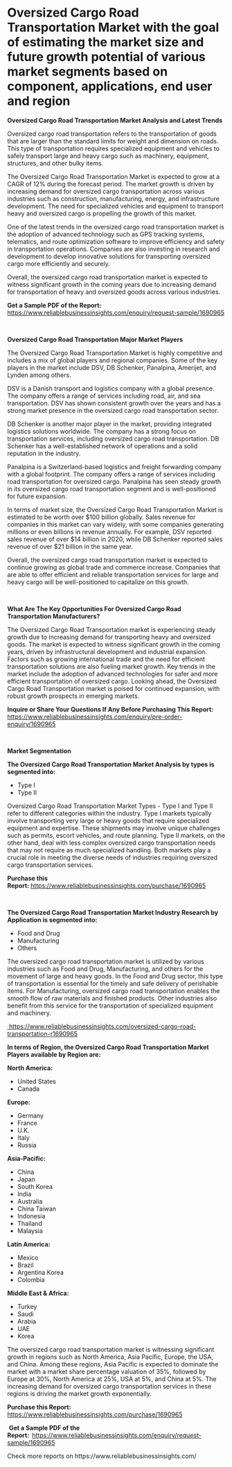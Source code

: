 <p><h1>Oversized Cargo Road Transportation Market with the goal of estimating the market size and future growth potential of various market segments based on component, applications, end user and region</h1></p><p><strong>Oversized Cargo Road Transportation Market Analysis and Latest Trends</strong></p>
<p><p>Oversized cargo road transportation refers to the transportation of goods that are larger than the standard limits for weight and dimension on roads. This type of transportation requires specialized equipment and vehicles to safely transport large and heavy cargo such as machinery, equipment, structures, and other bulky items.</p><p>The Oversized Cargo Road Transportation Market is expected to grow at a CAGR of 12% during the forecast period. The market growth is driven by increasing demand for oversized cargo transportation across various industries such as construction, manufacturing, energy, and infrastructure development. The need for specialized vehicles and equipment to transport heavy and oversized cargo is propelling the growth of this market.</p><p>One of the latest trends in the oversized cargo road transportation market is the adoption of advanced technology such as GPS tracking systems, telematics, and route optimization software to improve efficiency and safety in transportation operations. Companies are also investing in research and development to develop innovative solutions for transporting oversized cargo more efficiently and securely.</p><p>Overall, the oversized cargo road transportation market is expected to witness significant growth in the coming years due to increasing demand for transportation of heavy and oversized goods across various industries.</p></p>
<p><strong>Get a Sample PDF of the Report:&nbsp;</strong> <a href="https://www.reliablebusinessinsights.com/enquiry/request-sample/1690965">https://www.reliablebusinessinsights.com/enquiry/request-sample/1690965</a></p>
<p>&nbsp;</p>
<p><strong>Oversized Cargo Road Transportation Major Market Players</strong></p>
<p><p>The Oversized Cargo Road Transportation Market is highly competitive and includes a mix of global players and regional companies. Some of the key players in the market include DSV, DB Schenker, Panalpina, Amerijet, and Lynden among others.</p><p>DSV is a Danish transport and logistics company with a global presence. The company offers a range of services including road, air, and sea transportation. DSV has shown consistent growth over the years and has a strong market presence in the oversized cargo road transportation sector.</p><p>DB Schenker is another major player in the market, providing integrated logistics solutions worldwide. The company has a strong focus on transportation services, including oversized cargo road transportation. DB Schenker has a well-established network of operations and a solid reputation in the industry.</p><p>Panalpina is a Switzerland-based logistics and freight forwarding company with a global footprint. The company offers a range of services including road transportation for oversized cargo. Panalpina has seen steady growth in its oversized cargo road transportation segment and is well-positioned for future expansion.</p><p>In terms of market size, the Oversized Cargo Road Transportation Market is estimated to be worth over $100 billion globally. Sales revenue for companies in this market can vary widely, with some companies generating millions or even billions in revenue annually. For example, DSV reported sales revenue of over $14 billion in 2020, while DB Schenker reported sales revenue of over $21 billion in the same year.</p><p>Overall, the oversized cargo road transportation market is expected to continue growing as global trade and commerce increase. Companies that are able to offer efficient and reliable transportation services for large and heavy cargo will be well-positioned to capitalize on this growth.</p></p>
<p>&nbsp;</p>
<p><strong>What Are The Key Opportunities For Oversized Cargo Road Transportation Manufacturers?</strong></p>
<p><p>The Oversized Cargo Road Transportation market is experiencing steady growth due to increasing demand for transporting heavy and oversized goods. The market is expected to witness significant growth in the coming years, driven by infrastructural development and industrial expansion. Factors such as growing international trade and the need for efficient transportation solutions are also fueling market growth. Key trends in the market include the adoption of advanced technologies for safer and more efficient transportation of oversized cargo. Looking ahead, the Oversized Cargo Road Transportation market is poised for continued expansion, with robust growth prospects in emerging markets.</p></p>
<p><strong>Inquire or Share Your Questions If Any Before Purchasing This Report:</strong> <a href="https://www.reliablebusinessinsights.com/enquiry/pre-order-enquiry/1690965">https://www.reliablebusinessinsights.com/enquiry/pre-order-enquiry/1690965</a></p>
<p>&nbsp;</p>
<p><strong>Market Segmentation</strong></p>
<p><strong>The Oversized Cargo Road Transportation Market Analysis by types is segmented into:</strong></p>
<p><ul><li>Type I</li><li>Type II</li></ul></p>
<p><p>Oversized Cargo Road Transportation Market Types - Type I and Type II refer to different categories within the industry. Type I markets typically involve transporting very large or heavy goods that require specialized equipment and expertise. These shipments may involve unique challenges such as permits, escort vehicles, and route planning. Type II markets, on the other hand, deal with less complex oversized cargo transportation needs that may not require as much specialized handling. Both markets play a crucial role in meeting the diverse needs of industries requiring oversized cargo transportation services.</p></p>
<p><strong>Purchase this Report:&nbsp;</strong><a href="https://www.reliablebusinessinsights.com/purchase/1690965">https://www.reliablebusinessinsights.com/purchase/1690965</a></p>
<p>&nbsp;</p>
<p><strong>The Oversized Cargo Road Transportation Market Industry Research by Application is segmented into:</strong></p>
<p><ul><li>Food and Drug</li><li>Manufacturing</li><li>Others</li></ul></p>
<p><p>The oversized cargo road transportation market is utilized by various industries such as Food and Drug, Manufacturing, and others for the movement of large and heavy goods. In the Food and Drug sector, this type of transportation is essential for the timely and safe delivery of perishable items. For Manufacturing, oversized cargo road transportation enables the smooth flow of raw materials and finished products. Other industries also benefit from this service for the transportation of specialized equipment and machinery.</p></p>
<p><a href="https://www.reliablebusinessinsights.com/oversized-cargo-road-transportation-r1690965">&nbsp;https://www.reliablebusinessinsights.com/oversized-cargo-road-transportation-r1690965</a></p>
<p><strong>In terms of Region, the Oversized Cargo Road Transportation Market Players available by Region are:</strong></p>
<p>
    <p> <strong> North America: </strong>
        <ul>
            <li>United States</li>
            <li>Canada</li>
        </ul>
        </p> 
    <p> <strong> Europe: </strong>
        <ul>
            <li>Germany</li>
            <li>France</li>
            <li>U.K.</li>
            <li>Italy</li>
            <li>Russia</li>
        </ul>
        </p> 
    <p> <strong> Asia-Pacific: </strong>
        <ul>
            <li>China</li>
            <li>Japan</li>
            <li>South Korea</li>
            <li>India</li>
            <li>Australia</li>
            <li>China Taiwan</li>
            <li>Indonesia</li>
            <li>Thailand</li>
            <li>Malaysia</li>
        </ul>
        </p> 
    <p> <strong> Latin America: </strong>
        <ul>
            <li>Mexico</li>
            <li>Brazil</li>
            <li>Argentina Korea</li>
            <li>Colombia</li>
        </ul>
        </p> 
    <p> <strong> Middle East & Africa: </strong>
        <ul>
            <li>Turkey</li>
            <li>Saudi</li>
            <li>Arabia</li>
            <li>UAE</li>
            <li>Korea</li>
        </ul>
    </p>
    </p>
<p><p>The oversized cargo road transportation market is witnessing significant growth in regions such as North America, Asia Pacific, Europe, the USA, and China. Among these regions, Asia Pacific is expected to dominate the market with a market share percentage valuation of 35%, followed by Europe at 30%, North America at 25%, USA at 5%, and China at 5%. The increasing demand for oversized cargo transportation services in these regions is driving the market growth exponentially.</p></p>
<p><strong>Purchase this Report: </strong><a href="https://www.reliablebusinessinsights.com/purchase/1690965">https://www.reliablebusinessinsights.com/purchase/1690965</a></p>
<p>&nbsp;<strong>Get a Sample PDF of the Report:&nbsp;&nbsp;</strong><a href="https://www.reliablebusinessinsights.com/enquiry/request-sample/1690965">https://www.reliablebusinessinsights.com/enquiry/request-sample/1690965</a></p>
<p><strong></strong></p>
<p>Check more reports on https://www.reliablebusinessinsights.com/</p>